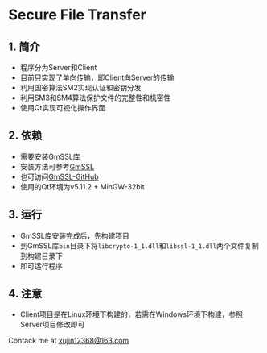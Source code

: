 # Secure File Transfer
## 1. 简介  
- 程序分为Server和Client  
- 目前只实现了单向传输，即Client向Server的传输  
- 利用国密算法SM2实现认证和密钥分发  
- 利用SM3和SM4算法保护文件的完整性和机密性  
- 使用Qt实现可视化操作界面  

## 2. 依赖  
- 需要安装GmSSL库  
- 安装方法可参考[GmSSL](http://gmssl.org/)
- 也可访问[GmSSL-GitHub](https://github.com/guanzhi/GmSSL/)
- 使用的Qt环境为v5.11.2 + MinGW-32bit  


## 3. 运行
- GmSSL库安装完成后，先构建项目  
- 到GmSSL库`bin`目录下将`libcrypto-1_1.dll`和`libssl-1_1.dll`两个文件复制到构建目录下  
- 即可运行程序  

## 4. 注意  
- Client项目是在Linux环境下构建的，若需在Windows环境下构建，参照Server项目修改即可  

Contack me at <xujin12368@163.com>
